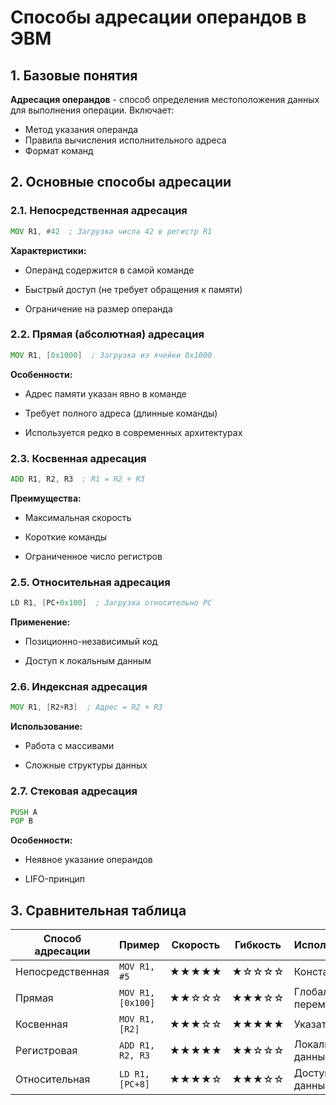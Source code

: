 # Способы адресации операндов в ЭВМ

## 1. Базовые понятия
**Адресация операндов** - способ определения местоположения данных для выполнения операции. Включает:
- Метод указания операнда
- Правила вычисления исполнительного адреса
- Формат команд

## 2. Основные способы адресации

### 2.1. Непосредственная адресация
```asm
MOV R1, #42  ; Загрузка числа 42 в регистр R1
```
**Характеристики:**

- Операнд содержится в самой команде
    
- Быстрый доступ (не требует обращения к памяти)
    
- Ограничение на размер операнда

### 2.2. Прямая (абсолютная) адресация
```asm
MOV R1, [0x1000]  ; Загрузка из ячейки 0x1000
```
**Особенности:**

- Адрес памяти указан явно в команде
    
- Требует полного адреса (длинные команды)
    
- Используется редко в современных архитектурах

### 2.3. Косвенная адресация
```asm
ADD R1, R2, R3  ; R1 = R2 + R3
```
**Преимущества:**

- Максимальная скорость
    
- Короткие команды
    
- Ограниченное число регистров
### 2.5. Относительная адресация
```asm
LD R1, [PC+0x100]  ; Загрузка относительно PC
```
**Применение:**

- Позиционно-независимый код
    
- Доступ к локальным данным

### 2.6. Индексная адресация
```asm
MOV R1, [R2+R3]  ; Адрес = R2 + R3
```
**Использование:**

- Работа с массивами
    
- Сложные структуры данных
### 2.7. Стековая адресация
```asm
PUSH A
POP B
```
**Особенности:**

- Неявное указание операндов
    
- LIFO-принцип

## 3. Сравнительная таблица

|Способ адресации|Пример|Скорость|Гибкость|Использование|
|---|---|---|---|---|
|Непосредственная|`MOV R1, #5`|★★★★★|★☆☆☆☆|Константы|
|Прямая|`MOV R1, [0x100]`|★★☆☆☆|★★★☆☆|Глобальные переменные|
|Косвенная|`MOV R1, [R2]`|★★★☆☆|★★★★★|Указатели|
|Регистровая|`ADD R1, R2, R3`|★★★★★|★★☆☆☆|Локальные данные|
|Относительная|`LD R1, [PC+8]`|★★★★☆|★★★☆☆|Доступ к данным в коде|
